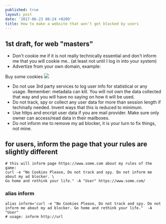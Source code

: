 ```yaml
---
published: true
layout: post
date: '2017-06-23 08:24 +0200'
title: How to make a website that won't get blocked by users
---
```

## 1st draft, for web "masters"

- Don't cookie me if it is not really technically essential and don't inform me that you will cookie me.. (at least not until I log in into your system)
- Advertize from your own domain, example:

Buy some cookies
![]({{site.baseurl}}/media/cookies.png)

- Do not use 3rd party services to log user info for statistical or any usage. Remember: metadata can kill. You will not own the data collected that way and you will have no saying on how it will be used.
- Do not track, spy or collect any user data for more than session length if techinally needed. Invent ways that this is reduced to minimum.
- Use https and encript user data if you are mail provider. Make sure only owner can access/read data in their mailboxes.
- Do not inform me to remove my ad blocker, it is your turn to fix things, not mine.

## for users, inform the page that your rules are slightly different

    # this will inform page https://www.some.com about my rules of the game:
    curl -e "No Cookies Please, Do not track and spy. Do not inform me about my ad blocker. \
    Go home and rethink your life." -A "User" https://www.some.com/
    
### alias inform

    alias inform='curl -e "No Cookies Please, Do not track and spy. Do not inform me about my ad blocker. Go home and rethink your life."  -A "User"
    # usage: inform http://url
